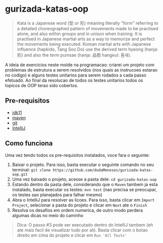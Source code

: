 # gurizada-katas-oop

> Kata is a Japanese word (型 or 形) meaning literally "form" referring to a detailed choreographed 
> pattern of movements made to be practised alone, and also within groups and in unison when training. 
> It is practised in Japanese martial arts as a way to memorize and perfect the movements being executed. 
> Korean martial arts with Japanese influence (hapkido, Tang Soo Do) use the derived term hyeong (hanja: 形) 
> and also the term pumsae (hanja: 品勢 hangeul: 품새).

<p>A ideia de exercicios neste molde na programacao: criarei um projeto com problemas de estrutura a serem resolvidos (nos quais as instrucoes estarao no codigo) e alguns testes unitarios para serem rodados a cada passo efetuado. Ao final da resolucao de todos os testes unitarios todos os topicos de OOP terao sido cobertos.</p>

## Pre-requisitos
- [jdk11](https://www.oracle.com/technetwork/java/javase/downloads/jdk11-downloads-5066655.html)
- [maven](https://maven.apache.org/download.cgi)
- [git](https://git-scm.com/book/en/v2/Getting-Started-Installing-Git)
- [IntelliJ](https://www.jetbrains.com/idea/download/#section=windows)

## Como funciona
Uma vez tendo todos os pre-requisitos instalados, voce fara o seguinte:
1. Baixar o projeto. Para isso, basta executar o seguinte comando no seu terminal: `git clone https://github.com/dudaMeneses/gurizada-katas-oop.git`
2. Uma vez baixado o projeto, acesse a pasta dele: `cd gurizada-katas-oop`
3. Estando dentro da pasta dele, considerando que o `Maven` tambem ja esta instalado, basta executar os testes: `mvn test` (nao precisa se preocupar, os testes sao planejados para falhar mesmo)
4. Abra o IntelliJ para resolver as licoes. Para isso, basta clicar em `Import Project`, selecionar a pasta do projeto e clicar em `Next` ate o `Finish`
5. Resolva os desafios em ordem numerica, de outro modo perdera algumas dicas no meio do caminho
> Dica: O passo #3 pode ser executado dentro do IntelliJ tambem (eh ate mais facil de visualizar tudo por ali). Basta clicar com o botao direito em cima do projeto e clicar em `Run 'All Tests'`
